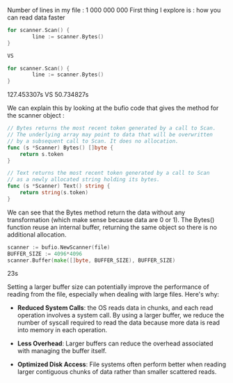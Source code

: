 Number of lines in my file : 1 000 000 000
First thing I explore is : how you can read data faster

```go
for scanner.Scan() {
		line := scanner.Bytes()
}

VS 

for scanner.Scan() {
		line := scanner.Bytes()
}
```

127.453307s  VS  50.734827s

We can explain this by looking at the bufio code that gives the method for the scanner object :


```go
// Bytes returns the most recent token generated by a call to Scan.
// The underlying array may point to data that will be overwritten
// by a subsequent call to Scan. It does no allocation.
func (s *Scanner) Bytes() []byte {
	return s.token
}

// Text returns the most recent token generated by a call to Scan
// as a newly allocated string holding its bytes.
func (s *Scanner) Text() string {
	return string(s.token)
}
```

We can see that the Bytes method return the data without any transformation (which make sense because data are 0 or 1). The Bytes() function reuse an internal buffer, returning the same object so there is no additional allocation.



```go
scanner := bufio.NewScanner(file)
BUFFER_SIZE := 4096*4096	
scanner.Buffer(make([]byte, BUFFER_SIZE), BUFFER_SIZE)
```

23s

Setting a larger buffer size can potentially improve the performance of reading from the file, especially when dealing with large files. Here's why:

- **Reduced System Calls**: the OS reads data in chunks, and each read operation involves a system call. By using a larger buffer, we reduce the number of syscall required to read the data because more data is read into memory in each operation. 

- **Less Overhead**: Larger buffers can reduce the overhead associated with managing the buffer itself.

- **Optimized Disk Access**: File systems often perform better when reading larger contiguous chunks of data rather than smaller scattered reads. 